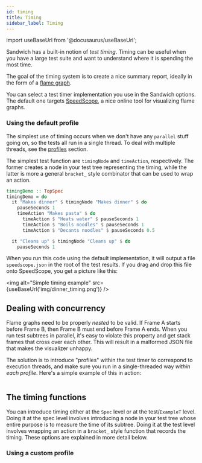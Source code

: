```yaml
---
id: timing
title: Timing
sidebar_label: Timing
---
```


import useBaseUrl from '@docusaurus/useBaseUrl';

Sandwich has a built-in notion of *test timing*. Timing can be useful when you have a large test suite and want to understand where it is spending the most time.

The goal of the timing system is to create a nice summary report, ideally in the form of a [flame graph](http://www.brendangregg.com/flamegraphs.html).

You can select a test timer implementation you use in the Sandwich options. The default one targets [SpeedScope](https://www.speedscope.app/), a nice online tool for visualizing flame graphs.


### Using the default profile

The simplest use of timing occurs when we don't have any `parallel` stuff going on, so the tests all run in a single thread. To deal with multiple threads, see the [profiles](#profiles) section.

The simplest test function are `timingNode` and `timeAction`, respectively. The former creates a node in your test tree representing the timing, while the latter is more a general `bracket_` style combinator that can be used to wrap an action.

``` haskell
timingDemo :: TopSpec
timingDemo = do
  it "Makes dinner" $ timingNode "Makes dinner" $ do
    pauseSeconds 1
    timeAction "Makes pasta" $ do
      timeAction $ "Heats water" $ pauseSeconds 1
      timeAction $ "Boils noodles" $ pauseSeconds 1
      timeAction $ "Decants noodles" $ pauseSeconds 0.5

  it "Cleans up" $ timingNode "Cleans up" $ do
    pauseSeconds 1
```

When you run this code using the default implementation, it will output a file `speedscope.json` in the root of the test results. If you drag and drop this file onto SpeedScope, you get a picture like this:

<img alt="Simple timing example" src={useBaseUrl('img/dinner_timing.png')} />


## Dealing with concurrency

Flame graphs need to be properly *nested* to be valid. If Frame A starts before Frame B, then Frame B must end before Frame A ends. When you run test subtrees in parallel, it's easy to violate this property and get stack frames that cross over each other. This will result in a malformed JSON file that makes the visualizer unhappy.

The solution is to introduce "profiles" within the test timer to correspond to execution threads, and make sure you run in a single-threaded way *within each profile*. Here's a simple example of this in action:

```haskell

```


## The timing functions

You can introduce timing either at the `Spec` level or at the test/`ExampleT` level. Doing it at the spec level involves introducing a node in your test tree whose entire purpose is to measure the time of its subtree. Doing it at the test level involves wrapping an action in a `bracket_` style function that records the timing. These options are explained in more detail below.



### Using a custom profile


